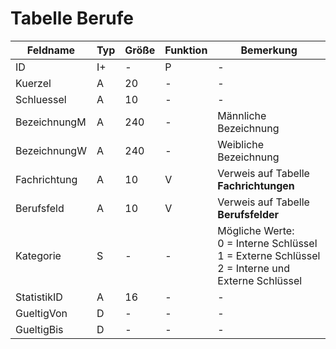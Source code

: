 # Tabelle Berufe


| Feldname     | Typ | Größe | Funktion | Bemerkung                                |
|--------------|-----|-------|----------|------------------------------------------|
| ID           | I+  | -     | P        | -                                        |
| Kuerzel      | A   | 20    | -        | -                                        |
| Schluessel   | A   | 10    | -        | -                                        |
| BezeichnungM | A   | 240   | -        | Männliche Bezeichnung                    |
| BezeichnungW | A   | 240   | -        | Weibliche Bezeichnung                    |
| Fachrichtung | A   | 10    | V        | Verweis auf Tabelle **Fachrichtungen**   |
| Berufsfeld   | A   | 10    | V        | Verweis auf Tabelle **Berufsfelder**     |
| Kategorie    | S   | -     | -        | Mögliche Werte:  <br/>0 = Interne Schlüssel<br/>1 = Externe Schlüssel<br/>2 = Interne und Externe Schlüssel |
| StatistikID  | A   | 16    | -        | -                                        |
| GueltigVon   | D   | -     | -        | -                                        |
| GueltigBis   | D   | -     | -        | -                                        |

